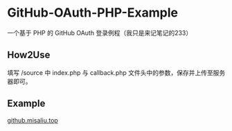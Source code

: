 # GitHub-OAuth-PHP-Example
一个基于 PHP 的 GitHub OAuth 登录例程（我只是来记笔记的233）

## How2Use
填写 /source 中 index.php 与 callback.php 文件头中的参数，保存并上传至服务器即可。

## Example
[github.misaliu.top](https://github.misaliu.top)

